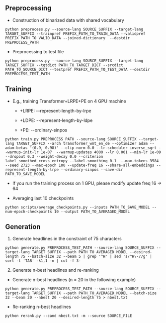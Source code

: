 ## Preprocessing

- Construction of binarized data with shared vocabulary

```
python preprocess.py --source-lang SOURCE_SUFFIX --target-lang TARGET_SUFFIX --trainpref PREFIX_PATH_TO_TRAIN_DATA --validpref  PREFIX_PATH_TO_VALID_DATA --joined-dictionary  --destdir PREPROCESS_PATH
```

- Preprocessing to test file

```
python preprocess.py --source-lang SOURCE_SUFFIX --target-lang TARGET_SUFFIX --tgtdict PATH_TO_TARGET_DICT --srcdict PATH_TO_SOURCE_DICT --testpref PREFIX_PATH_TO_TEST_DATA --destdir PREPROCESS_TEST_PATH
```

## Training

- E.g., training Transformer+LRPE+PE on 4 GPU machine

	- +LRPE: --represent-length-by-lrpe

	- +LDPE: --represent-length-by-ldpe

	- +PE: --ordinary-sinpos 

```
python train.py PREPROCESS_PATH --source-lang SOURCE_SUFFIX --target-lang TARGET_SUFFIX --arch transformer_wmt_en_de --optimizer adam --adam-betas '(0.9, 0.98)' --clip-norm 0.0 --lr-scheduler inverse_sqrt --warmup-init-lr 1e-07  --warmup-updates 4000 --lr 0.001 --min-lr 1e-09 --dropout 0.3 --weight-decay 0.0 --criterion label_smoothed_cross_entropy --label-smoothing 0.1  --max-tokens 3584 --seed 2723 --max-epoch 100 --update-freq 16 --share-all-embeddings --represent-length-by-lrpe --ordinary-sinpos --save-dir PATH_TO_SAVE_MODEL
```

- If you run the training process on 1 GPU, please modify update freq 16 -> 64

- Averaging last 10 checkpoints

```
python scripts/average_checkpoints.py --inputs PATH_TO_SAVE_MODEL --num-epoch-checkpoints 10 --output PATH_TO_AVERAGED_MODEL
```

## Generation

1. Generate headlines in the constraint of 75 characters

```
python generate.py PREPROCESS_TEST_PATH --source-lang SOURCE_SUFFIX --target-lang TARGET_SUFFIX --path PATH_TO_AVERAGED_MODEL --desired-length 75 --batch-size 32 --beam 5 | grep '^H' | sed 's/^H\-//g' | sort -t 'TAB' -k1,1 -n | cut -f 3-
```

2. Generate n-best headlines and re-ranking

- Generate n-best headlines (n = 20 in the following example)

```
python generate.py PREPROCESS_TEST_PATH --source-lang SOURCE_SUFFIX --target-lang TARGET_SUFFIX --path PATH_TO_AVERAGED_MODEL --batch-size 32 --beam 20 --nbest 20 --desired-length 75 > nbest.txt
```

- Re-ranking n-best headlines

```
python rerank.py --cand nbest.txt -m --source SOURCE_FILE
```
